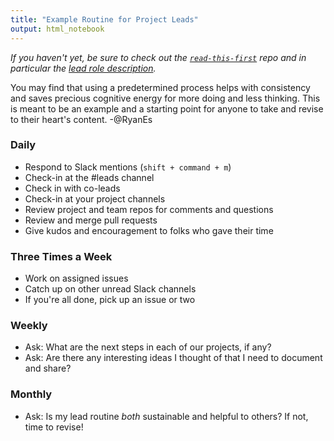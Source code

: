 ```yaml
---
title: "Example Routine for Project Leads"
output: html_notebook
---
```


_If you haven't yet, be sure to check out the [`read-this-first`](https://github.com/Data4Democracy/read-this-first) repo and in particular the [lead role description](https://github.com/Data4Democracy/read-this-first/blob/master/lead-role-description.md)._

You may find that using a predetermined process helps with consistency and saves precious cognitive energy for more doing and less thinking. This is meant to be an example and a starting point for anyone to take and revise to their heart's content. -@RyanEs

### Daily

* Respond to Slack mentions (`shift + command + m`)
* Check-in at the #leads channel 
* Check in with co-leads
* Check-in at your project channels
* Review project and team repos for comments and questions
* Review and merge pull requests 
* Give kudos and encouragement to folks who gave their time 

### Three Times a Week 

* Work on assigned issues 
* Catch up on other unread Slack channels 
* If you're all done, pick up an issue or two 

### Weekly 

* Ask: What are the next steps in each of our projects, if any? 
* Ask: Are there any interesting ideas I thought of that I need to document and share? 

### Monthly

* Ask: Is my lead routine *both* sustainable and helpful to others? If not, time to revise!